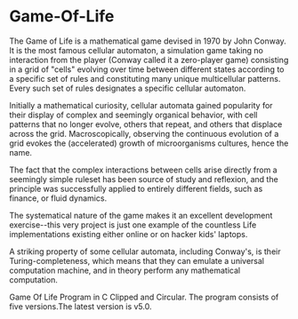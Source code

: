 # Game-Of-Life
The Game of Life is a mathematical game devised in 1970 by John Conway. It is the most famous cellular automaton, a simulation game taking no interaction from the player (Conway called it a zero-player game) consisting in a grid of "cells" evolving over time between different states according to a specific set of rules and constituting many unique multicellular patterns. Every such set of rules designates a specific cellular automaton.

Initially a mathematical curiosity, cellular automata gained popularity for their display of complex and seemingly organical behavior, with cell patterns that no longer evolve, others that repeat, and others that displace across the grid. Macroscopically, observing the continuous evolution of a grid evokes the (accelerated) growth of microorganisms cultures, hence the name.

The fact that the complex interactions between cells arise directly from a seemingly simple ruleset has been source of study and reflexion, and the principle was successfully applied to entirely different fields, such as finance, or fluid dynamics.

The systematical nature of the game makes it an excellent development exercise--this very project is just one example of the countless Life implementations existing either online or on hacker kids' laptops.

A striking property of some cellular automata, including Conway's, is their Turing-completeness, which means that they can emulate a universal computation machine, and in theory perform any mathematical computation.

Game Of Life Program in C
Clipped and Circular.
The program consists of five versions.The latest version is v5.0.


